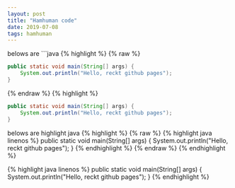```yaml
---
layout: post
title: "Hamhuman code"
date: 2019-07-08
tags: hamhuman
---
```

belows are \`\`\`java
{% highlight %}
{% raw %}
```java
public static void main(String[] args) {
    System.out.println("Hello, reckt github pages");
}
```
{% endraw %}
{% highlight %}

```java
public static void main(String[] args) {
    System.out.println("Hello, reckt github pages");
}
```

belows are highlight java
{% highlight %}
{% raw %}
{% highlight java linenos %}
public static void main(String[] args) {
    System.out.println("Hello, reckt github pages");
}
{% endhighlight %}
{% endraw %}
{% endhighlight %}

{% highlight java linenos %}
public static void main(String[] args) {
    System.out.println("Hello, reckt github pages");
}
{% endhighlight %}
